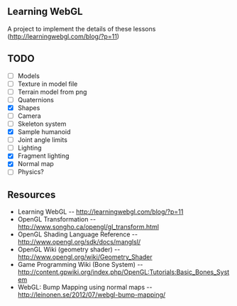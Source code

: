 Learning WebGL
--------------

A project to implement the details of these lessons (http://learningwebgl.com/blog/?p=11)

TODO
----

- [ ] Models
 - [ ] Texture in model file
 - [ ] Terrain model from png
- [ ] Quaternions
 - [X] Shapes
 - [ ] Camera
- [ ] Skeleton system
 - [X] Sample humanoid
 - [ ] Joint angle limits
- [ ] Lighting
 - [X] Fragment lighting
 - [X] Normal map
- [ ] Physics?

Resources
---------

* Learning WebGL -- http://learningwebgl.com/blog/?p=11
* OpenGL Transformation -- http://www.songho.ca/opengl/gl_transform.html
* OpenGL Shading Language Reference -- http://www.opengl.org/sdk/docs/manglsl/
* OpenGL Wiki (geometry shader) -- http://www.opengl.org/wiki/Geometry_Shader
* Game Programming Wiki (Bone System) -- http://content.gpwiki.org/index.php/OpenGL:Tutorials:Basic_Bones_System
* WebGL: Bump Mapping using normal maps -- http://leinonen.se/2012/07/webgl-bump-mapping/
